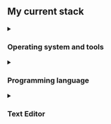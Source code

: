 <h2>My current stack</h2>
<details>
	<summary><h3>Operating system and tools</h3></summary>
	<p>Windows 11</p>
	<p><a href="https://en.wikipedia.org/wiki/Windows_Subsystem_for_Linux">WSL</a> as needed</p>
	<p><a href="https://en.wikipedia.org/wiki/ECMAScript">ECMAScript</a> for quick/one-time hacking, <a href="https://en.wikipedia.org/wiki/Batch_file">Batch</a>/<a href="https://en.wikipedia.org/wiki/Bash_(Unix_shell)">Bash</a> for **very** simple tools, C++ for anything more complex</p>
</details>
<details>
	<summary><h3>Programming language</h3></summary>
	<details>
	<summary>C++ in the style of C</summary>
	<ul>
		<li>👍 namespaces</li>
		<li>👍 templates</li>
		<li>😐 <code>goto</code></li>
		<li>😐 macros</li>
		<li>👎 standard library</li>
		<li>👎 smart pointers</li>
		<li>👎 exceptions</li>
		<li>👎 function overloading</li>
		<li>👎 constructors</li>
	</ul>
	</details>
	<p><a href="https://en.wikipedia.org/wiki/GNU_Compiler_Collection">GCC</a> compiler (<a href="https://www.mingw-w64.org">MinGW-w64</a> on Windows)</p>
</details>
<details>
	<summary><h3>Text Editor</h3></summary>
	<p><a href="https://en.wikipedia.org/wiki/Visual_Studio_Code">VS Code</a> with nearly everything turned off</p>
	<p><a href="https://marketplace.visualstudio.com/items?itemName=jdinhlife.gruvbox">Gruvbox</a> theme</p>
	<p><a href="https://fonts.google.com/specimen/Source+Code+Pro">Source Code Pro</a> font</p>
	<p>Tabs (size 4)</p>
	<img src="https://github.com/user-attachments/assets/3928d41b-b205-46ac-ad71-e6320f2e72f7" alt="Screenshot">
</details>
